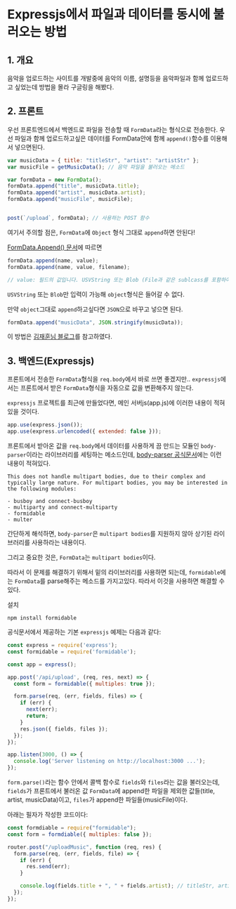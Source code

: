 # Expressjs에서 파일과 데이터를 동시에 불러오는 방법

## 1. 개요
음악을 업로드하는 사이트를 개발중에 음악의 이름, 설명등을 음악파일과 함께 업로드하고 싶었는데 방법을 몰라 구글링을 해봤다.

## 2. 프론트

우선 프론트엔드에서 백엔드로 파일을 전송할 때 `FormData`라는 형식으로 전송한다. 우선 파일과 함께 업로드하고싶은 데이터를 FormData안에 함께 `append()`함수를 이용해서 넣으면된다.

```js
var musicData = { title: "titleStr", "artist": "artistStr" };
var musicFile = getMusicData(); // 음악 파일을 불러오는 메소드

var formData = new FormData();
formData.append("title", musicData.title);
formData.append("artist", musicData.artist);
formData.append("musicFile", musicFile);


post(`/upload`, formData); // 사용하는 POST 함수
```

여기서 주의할 점은, `FormData`에 `Object` 형식 그대로 `append`하면 안된다!

[FormData.Append() 문서](https://developer.mozilla.org/ko/docs/Web/API/FormData/append)에 따르면 

```js
formData.append(name, value);
formData.append(name, value, filename);

// value: 필드의 값입니다. USVString 또는 Blob (File과 같은 sublcass를 포함하여) 일 수 있습니다.
```

`USVString` 또는 `Blob`만 입력이 가능해 `object`형식은 들어갈 수 없다.

만약 `object`그대로 `append`하고싶다면 `JSON`으로 바꾸고 넣으면 된다.

```js
formData.append("musicData", JSON.stringify(musicData));
```

이 방법은 [김재훈님 블로그](https://medium.com/jaehoon-techblog/simpleblog-%EA%B0%9C%EB%B0%9C-%EC%9D%BC%EC%A7%80-4-55a8d2a8604)를 참고하였다.

## 3. 백엔드(Expressjs)

프론트에서 전송한 `FormData`형식을 `req.body`에서 바로 쓰면 좋겠지만.. `expressjs`에서는 프론트에서 받은 `FormData`형식을 자동으로 값을 변환해주지 않는다.

`expressjs` 프로젝트를 최근에 만들었다면, 메인 서버js(app.js)에 이러한 내용이 적혀있을 것이다.

```js
app.use(express.json());
app.use(express.urlencoded({ extended: false }));
```

프론트에서 받아온 값을 `req.body`에서 데이터를 사용하게 끔 만드는 모듈인 `body-parser`이라는 라이브러리를 세팅하는 메소드인데, [body-parser 공식문서](https://www.npmjs.com/package/body-parser#readme)에는 이런 내용이 적혀있다.

```
This does not handle multipart bodies, due to their complex and typically large nature. For multipart bodies, you may be interested in the following modules:

- busboy and connect-busboy
- multiparty and connect-multiparty
- formidable
- multer
```

간단하게 해석하면, `body-parser`은 `multipart bodies`를 지원하지 않아 상기된 라이브러리를 사용하라는 내용이다.

그리고 중요한 것은, `FormData`는 `multipart bodies`이다. 

따라서 이 문제를 해결하기 위해서 밑의 라이브러리를 사용하면 되는데, `formidable`에는 `FormData`를 parse해주는 메소드를 가지고있다. 따라서 이것을 사용하면 해결할 수 있다.

설치
```
npm install formidable
```

공식문서에서 제공하는 기본 `expressjs` 예제는 다음과 같다:
```js
const express = require('express');
const formidable = require('formidable');

const app = express();

app.post('/api/upload', (req, res, next) => {
  const form = formidable({ multiples: true });

  form.parse(req, (err, fields, files) => {
    if (err) {
      next(err);
      return;
    }
    res.json({ fields, files });
  });
});

app.listen(3000, () => {
  console.log('Server listening on http://localhost:3000 ...');
});
```

`form.parse()`라는 함수 안에서 콜백 함수로 `fields`와 `files`라는 값을 불러오는데, `fields`가 프론트에서 불러온 값 `FormData`에 append한 파일을 제외한 값들(title, artist, musicData)이고, `files`가 append한 파일들(musicFile)이다.

아래는 필자가 작성한 코드이다:
```js
const formdiable = require("formidable");
const form = formdiable({ multiples: false });

router.post("/uploadMusic", function (req, res) {
  form.parse(req, (err, fields, file) => {
    if (err) {
      res.send(err);
    }

    console.log(fields.title + ", " + fields.artist); // titleStr, artistStr
  });
});
```